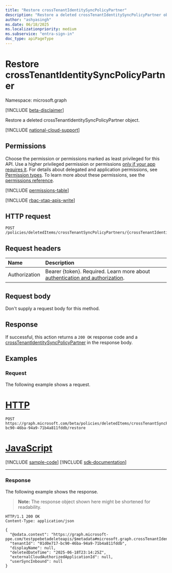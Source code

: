 ```yaml
---
title: "Restore crossTenantIdentitySyncPolicyPartner"
description: "Restore a deleted crossTenantIdentitySyncPolicyPartner object."
author: "ashyasingh"
ms.date: 06/18/2025
ms.localizationpriority: medium
ms.subservice: "entra-sign-in"
doc_type: apiPageType
---
```


# Restore crossTenantIdentitySyncPolicyPartner

Namespace: microsoft.graph

[!INCLUDE [beta-disclaimer](../../includes/beta-disclaimer.md)]

Restore a deleted crossTenantIdentitySyncPolicyPartner object.


[!INCLUDE [national-cloud-support](../../includes/global-only.md)]

## Permissions

Choose the permission or permissions marked as least privileged for this API. Use a higher privileged permission or permissions [only if your app requires it](/graph/permissions-overview#best-practices-for-using-microsoft-graph-permissions). For details about delegated and application permissions, see [Permission types](/graph/permissions-overview#permission-types). To learn more about these permissions, see the [permissions reference](/graph/permissions-reference).

<!-- {
  "blockType": "permissions",
  "name": "crosstenantidentitysyncpolicypartner-restore-permissions"
}
-->
[!INCLUDE [permissions-table](../includes/permissions/crosstenantidentitysyncpolicypartner-restore-permissions.md)]

[!INCLUDE [rbac-xtap-apis-write](../includes/rbac-for-apis/rbac-xtap-apis-write.md)]

## HTTP request

<!-- {
  "blockType": "ignored"
}
-->
``` http
POST /policies/deletedItems/crossTenantSyncPolicyPartners/{crossTenantIdentitySyncPolicyPartnerId}/restore

```

## Request headers

|Name|Description|
|:---|:---|
|Authorization|Bearer {token}. Required. Learn more about [authentication and authorization](/graph/auth/auth-concepts).|

## Request body

Don't supply a request body for this method.

## Response

If successful, this action returns a `200 OK` response code and a [crossTenantIdentitySyncPolicyPartner](../resources/crosstenantidentitysyncpolicypartner.md) in the response body.

## Examples

### Request

The following example shows a request.
# [HTTP](#tab/http)
<!-- {
  "blockType": "request",
  "name": "crosstenantidentitysyncpolicypartnerthis.restore"
}
-->
``` http
POST https://graph.microsoft.com/beta/policies/deletedItems/crossTenantSyncPolicyPartners/01d0e717-bc90-46ba-94a9-71b4a811fddb/restore
```

# [JavaScript](#tab/javascript)
[!INCLUDE [sample-code](../includes/snippets/javascript/crosstenantidentitysyncpolicypartnerthisrestore-javascript-snippets.md)]
[!INCLUDE [sdk-documentation](../includes/snippets/snippets-sdk-documentation-link.md)]

---


### Response

The following example shows the response.
>**Note:** The response object shown here might be shortened for readability.
<!-- {
  "blockType": "response",
  "truncated": true,
  "@odata.type": "microsoft.graph.crossTenantIdentitySyncPolicyPartner"
}
-->
```http
HTTP/1.1 200 OK
Content-Type: application/json

{
  "@odata.context": "https://graph.microsoft-ppe.com/testppebetadeleteapis/$metadata#microsoft.graph.crossTenantIdentitySyncPolicyPartner",
  "tenantId": "01d0e717-bc90-46ba-94a9-71b4a811fddb",
  "displayName": null,
  "deletedDateTime": "2025-06-18T23:14:25Z",
  "externalCloudAuthorizedApplicationId": null,
  "userSyncInbound": null
}
```
